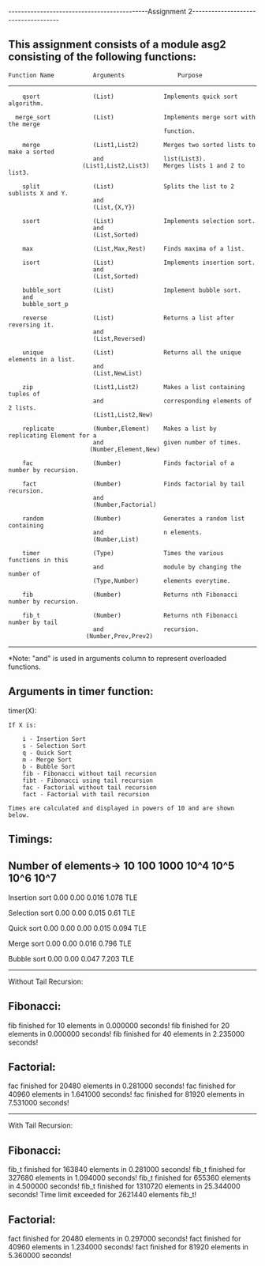 --------------------------------------------Assignment 2------------------------------------

This assignment consists of a module asg2 consisting of the following functions:
--------------------------------------------------------------------------------------------
	Function Name			Arguments				Purpose
--------------------------------------------------------------------------------------------
		qsort				(List)				Implements quick sort algorithm.

	  merge_sort			(List)				Implements merge sort with the merge
	  											function.

	  	merge 				(List1,List2)       Merges two sorted lists to make a sorted
	  						and					list(List3).
						 (List1,List2,List3)	Merges lists 1 and 2 to list3.

	  	split				(List)				Splits the list to 2 sublists X and Y.
	  						and
	  		                (List,{X,Y})		
	  	
	  	ssort				(List)				Implements selection sort.
	  						and
	  						(List,Sorted)

	  	max					(List,Max,Rest)		Finds maxima of a list.

	  	isort				(List)				Implements insertion sort.
	  						and
	  						(List,Sorted)

	  	bubble_sort		    (List)				Implement bubble sort.
	  	and
	  	bubble_sort_p

	  	reverse				(List)				Returns a list after reversing it.
	  						and
	  						(List,Reversed)

	  	unique				(List)				Returns all the unique elements in a list.
	  						and
	  						(List,NewList)

	  	zip					(List1,List2)		Makes a list containing tuples of
	  						and					corresponding elements of 2 lists.
	  						(List1,List2,New)

	  	replicate			(Number,Element)	Makes a list by replicating Element for a 
	  						and					given number of times.
	  					   (Number,Element,New)

	  	fac					(Number)			Finds factorial of a number by recursion.

	  	fact 				(Number)			Finds factorial by tail recursion.
	  						and
	  						(Number,Factorial)

	  	random				(Number)			Generates a random list containing
	  						and					n elements.
	  						(Number,List)

	  	timer				(Type)				Times the various functions in this
	  						and					module by changing the number of
	  						(Type,Number)		elements everytime.

	  	fib					(Number)			Returns nth Fibonacci number by recursion.

	  	fib_t				(Number)			Returns nth Fibonacci number by tail
	  						and					recursion.
	  					  (Number,Prev,Prev2)
--------------------------------------------------------------------------------------------
*Note: "and" is used in arguments column to represent overloaded functions.

Arguments in timer function:
---------------------------

timer(X):

	If X is:

		i - Insertion Sort
		s - Selection Sort
		q - Quick Sort
		m - Merge Sort
		b - Bubble Sort
		fib - Fibonacci without tail recursion
		fibt - Fibonacci using tail recursion
		fac - Factorial without tail recursion
		fact - Factorial with tail recursion

	Times are calculated and displayed in powers of 10 and are shown below.

Timings:
--------
Number of elements->   10		100		1000	10^4	10^5	10^6	10^7
----------------------------------------------------------------------------
Insertion sort 		  0.00		0.00	0.016	1.078	TLE

Selection sort 		  0.00		0.00	0.015	0.61	TLE

Quick sort 			  0.00		0.00	0.00	0.015	0.094  	TLE

Merge sort 			  0.00		0.00	0.016	0.796	TLE

Bubble sort 		  0.00		0.00	0.047	7.203	TLE

-----------------------------------------------------------------------------
Without Tail Recursion:

Fibonacci:
---------
fib finished for 10 elements in 0.000000 seconds!
fib finished for 20 elements in 0.000000 seconds!
fib finished for 40 elements in 2.235000 seconds!

Factorial:
---------
fac finished for 20480 elements in 0.281000 seconds!
fac finished for 40960 elements in 1.641000 seconds!
fac finished for 81920 elements in 7.531000 seconds!

-------------------------------------------------------------------------------
With Tail Recursion:

Fibonacci:
----------
fib_t finished for 163840 elements in 0.281000 seconds!
fib_t finished for 327680 elements in 1.094000 seconds!
fib_t finished for 655360 elements in 4.500000 seconds!
fib_t finished for 1310720 elements in 25.344000 seconds!
Time limit exceeded for 2621440 elements fib_t!

Factorial:
----------
fact finished for 20480 elements in 0.297000 seconds!
fact finished for 40960 elements in 1.234000 seconds!
fact finished for 81920 elements in 5.360000 seconds!








